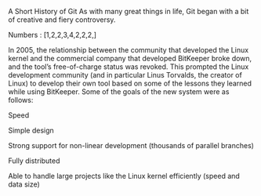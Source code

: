 A Short History of Git
As with many great things in life, Git began with a bit of creative  and fiery controversy.


Numbers : [1,2,2,3,4,2,2,2,]

In 2005, the relationship between the community that developed the Linux kernel and the commercial company that developed BitKeeper broke down, and the tool’s free-of-charge status was revoked. This prompted the Linux development community (and in particular Linus Torvalds, the creator of Linux) to develop their own tool based on some of the lessons they learned while using BitKeeper. Some of the goals of the new system were as follows:

Speed

Simple design

Strong support for non-linear development (thousands of parallel branches)

Fully distributed

Able to handle large projects like the Linux kernel efficiently (speed and data size)